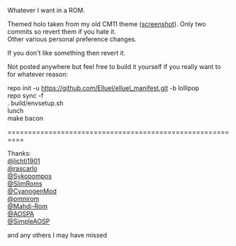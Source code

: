 Whatever I want in a ROM.  

Themed holo taken from my old CM11 theme ([screenshot](http://puu.sh/er8Od.jpg)).  Only two commits so revert them if you hate it.  
Other various personal preference changes.

If you don't like something then revert it.

Not posted anywhere but feel free to build it yourself if you really want to for whatever reason:

repo init -u https://github.com/Elluel/elluel_manifest.git -b lollipop  
repo sync -f  
. build/envsetup.sh  
lunch  
make bacon

==========================================================  


Thanks:  
[@lichti1901](https://github.com/lichti1901)  
[@rascarlo](https://github.com/rascarlo)  
[@Sykopompos](https://github.com/Sykopompos)  
[@SlimRoms](https://github.com/SlimRoms)  
[@CyanogenMod](https://github.com/CyanogenMod)  
[@omnirom](https://github.com/omnirom)  
[@Mahdi-Rom](https://github.com/Mahdi-Rom)  
[@AOSPA](https://github.com/AOSPA)  
[@SimpleAOSP](https://github.com/SimpleAOSP)  

and any others I may have missed
